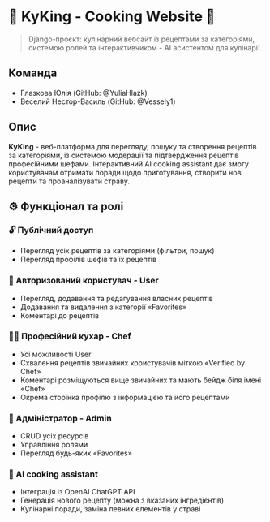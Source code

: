 # 🥪 KyKing - Cooking Website 🥪

> Django-проєкт: кулінарний вебсайт із рецептами за категоріями, системою ролей та інтерактивчиком - AI асистентом для кулінарії.

## Команда
- Глазкова Юлія (GitHub: @YuliaHlazk)
- Веселий Нестор-Василь (GitHub: @Vessely1)

## Опис
**KyKing** - веб-платформа для перегляду, пошуку та створення рецептів за категоріями, із системою модерації та підтвердження рецептів професійними шефами. Інтерактивний AI cooking assistant дає змогу користувачам отримати поради щодо приготування, створити нові рецепти та проаналізувати страву.

## ⚙️ Функціонал та ролі

### 🔓 Публічний доступ
- Перегляд усіх рецептів за категоріями (фільтри, пошук)
- Перегляд профілів шефів та їх рецептів

### 🔑 Авторизований користувач - User
- Перегляд, додавання та редагування власних рецептів
- Додавання та видалення з категорії «Favorites»
- Коментарі до рецептів

### 👩‍🍳 Професійний кухар - Chef
- Усі можливості User
- Схвалення рецептів звичайних користувачів міткою «Verified by Chef»
- Коментарі розміщуються вище звичайних та мають бейдж біля імені «Chef»
- Окрема сторінка профілю з інформацією та його рецептами

### 👤 Адміністратор - Admin
- CRUD усіх ресурсів
- Управління ролями
- Перегляд будь-яких «Favorites»

### 🔨 AI cooking assistant

- Інтеграція із OpenAI ChatGPT API
- Генерація нового рецепту (можна з вказаних інгредієнтів)
- Кулінарні поради, заміна певних елементів у страві
